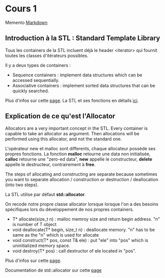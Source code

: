 # Cours 1

Memento [Markdown](https://openclassrooms.com/fr/courses/1304236-redigez-en-markdown#/id/r-1304420)

## Introduction à la STL : Standard Template Library

Tous les containers de la STL incluent déjà le header \<iterator\> qui
fournit toutes les classes d'itérateurs possibles.

Il y a deux types de containers :

- Sequence containers : implement data structures which can be accessed sequentially.
- Associative containers : implement sorted data structures that can be quickly searched.

Plus d'infos sur cette [page](http://cs.stmarys.ca/~porter/csc/ref/stl/headers.html).
La STL et ses fonctions en détails [ici](http://www.cplusplus.com/reference/stl/).

## Explication de ce qu'est l'Allocator

Allocators are a very important concept in the STL. Every container is capable to take an allocator as argument. Then allocations will be performed using this allocator, and not the standard one.

L'opérateur new et malloc sont differents, chaque allocateur possède ses propres fonctions. La fonction **malloc** retourne une data non initialisée, **calloc** retourne une "zero-ed data", **new** appelle le constructeur, **delete** appelle le destructeur, contrairement à **free**.

The steps of allocating and constructing are separate because sometimes you want to separate allocation / construction or destruction / deallocation (into two steps).

La STL utilise par défaut **std::allocator**.

On recode notre propre classe allocator lorsque lorsque l'on a des besoins spécifiques lors du développement de nos propres containers.

- T\* allocate(size_t n) : malloc memroy size and return begin address. "n" is number of T object
- void deallocate(T\* begin, size_t n) : deallocate memory. "n" has to be same as the "n" which is used for allocate
- void construct(T\* pos, const T& ele) : put "ele" into "pos" which is uninitialized memory space.
- void destroy(T\* pos) : call destructor of ele located in "pos".

Plus d'infos sur cette [page](https://stackoverflow.com/questions/31358804/whats-the-advantage-of-using-stdallocator-instead-of-new-in-c/31358990).

Documentation de std::allocator sur cette [page](https://en.cppreference.com/w/cpp/memory/allocator)
